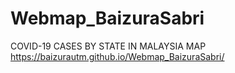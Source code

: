 # Webmap_BaizuraSabri
COVID-19 CASES BY STATE IN MALAYSIA MAP
https://baizurautm.github.io/Webmap_BaizuraSabri/
